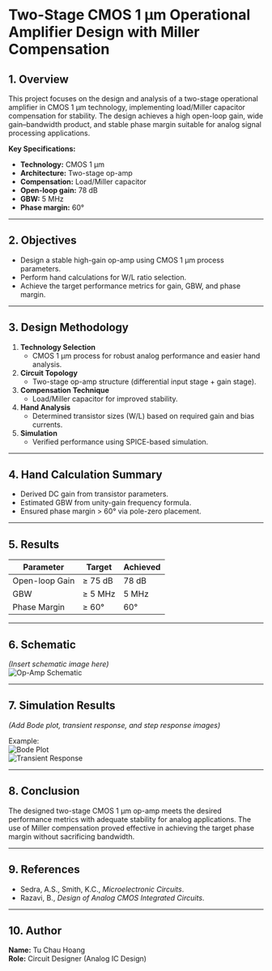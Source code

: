 # Two-Stage CMOS 1 µm Operational Amplifier Design with Miller Compensation

## 1. Overview
This project focuses on the design and analysis of a two-stage operational amplifier in CMOS 1 µm technology, implementing load/Miller capacitor compensation for stability. The design achieves a high open-loop gain, wide gain–bandwidth product, and stable phase margin suitable for analog signal processing applications.

**Key Specifications:**
- **Technology:** CMOS 1 µm
- **Architecture:** Two-stage op-amp
- **Compensation:** Load/Miller capacitor
- **Open-loop gain:** 78 dB
- **GBW:** 5 MHz
- **Phase margin:** 60°

---

## 2. Objectives
- Design a stable high-gain op-amp using CMOS 1 µm process parameters.
- Perform hand calculations for W/L ratio selection.
- Achieve the target performance metrics for gain, GBW, and phase margin.

---

## 3. Design Methodology
1. **Technology Selection**
   - CMOS 1 µm process for robust analog performance and easier hand analysis.
2. **Circuit Topology**
   - Two-stage op-amp structure (differential input stage + gain stage).
3. **Compensation Technique**
   - Load/Miller capacitor for improved stability.
4. **Hand Analysis**
   - Determined transistor sizes (W/L) based on required gain and bias currents.
5. **Simulation**
   - Verified performance using SPICE-based simulation.

---

## 4. Hand Calculation Summary
- Derived DC gain from transistor parameters.
- Estimated GBW from unity-gain frequency formula.
- Ensured phase margin > 60° via pole-zero placement.

---

## 5. Results
| Parameter        | Target   | Achieved |
|------------------|----------|----------|
| Open-loop Gain   | ≥ 75 dB  | 78 dB    |
| GBW              | ≥ 5 MHz  | 5 MHz    |
| Phase Margin     | ≥ 60°    | 60°      |

---

## 6. Schematic
*(Insert schematic image here)*  
![Op-Amp Schematic](./images/opamp_schematic.png)

---

## 7. Simulation Results
*(Add Bode plot, transient response, and step response images)*  

Example:  
![Bode Plot](./images/bode_plot.png)  
![Transient Response](./images/transient.png)

---

## 8. Conclusion
The designed two-stage CMOS 1 µm op-amp meets the desired performance metrics with adequate stability for analog applications. The use of Miller compensation proved effective in achieving the target phase margin without sacrificing bandwidth.

---

## 9. References
- Sedra, A.S., Smith, K.C., *Microelectronic Circuits*.
- Razavi, B., *Design of Analog CMOS Integrated Circuits*.

---

## 10. Author
**Name:** Tu Chau Hoang  
**Role:** Circuit Designer (Analog IC Design)  

